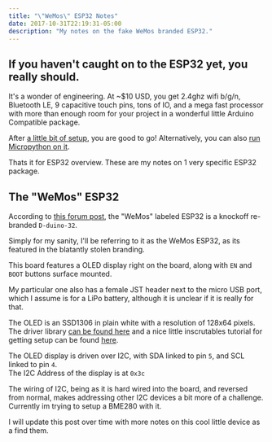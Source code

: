 ```yaml
---
title: "\"WeMos\" ESP32 Notes"
date: 2017-10-31T22:19:31-05:00
description: "My notes on the fake WeMos branded ESP32."
---
```


## If you haven't caught on to the ESP32 yet, you really should.

It's a wonder of engineering. At ~$10 USD, you get 2.4ghz wifi b/g/n, Bluetooth LE,
9 capacitive touch pins, tons of IO, and a mega fast processor with more than enough room
for your project in a wonderful little Arduino Compatible package.

After [a little bit of setup](https://github.com/espressif/arduino-esp32#installation-instructions), you are good to go!
Alternatively, you can also [run Micropython on it](https://github.com/micropython/micropython-esp32).


Thats it for ESP32 overview. These are my notes on 1 very specific ESP32 package.

## The "WeMos" ESP32

According to [this forum post](https://forum.wemos.cc/topic/372/fake-wemos-lolin-esp32-with-oled/2), the "WeMos" labeled ESP32 is a knockoff re-branded `D-duino-32`.

Simply for my sanity, I'll be referring to it as the WeMos ESP32, as its featured in the blatantly stolen branding.

This board features a OLED display right on the board,
along with `EN` and `BOOT` buttons surface mounted.

My particular one also has a female JST header next to the micro USB port,
which I assume is for a LiPo battery,
although it is unclear if it is really for that.

The OLED is an SSD1306 in plain white with a resolution of 128x64 pixels.
The driver library [can be found here](https://github.com/squix78/esp8266-oled-ssd1306)
and a nice little inscrutables tutorial for getting setup can be found [here](http://www.instructables.com/id/ESP32-With-Integrated-OLED-WEMOSLolin-Getting-Star/).

The OLED display is driven over I2C, with SDA linked to pin `5`, and SCL linked to pin `4`.
<br> The I2C Address of the display is at `0x3c`

The wiring of I2C, being as it is hard wired into the board, and reversed from normal, makes addressing other I2C devices a bit more of a challenge.
Currently im trying to setup a BME280 with it.

I will update this post over time with more notes on this cool little device as a find them.
